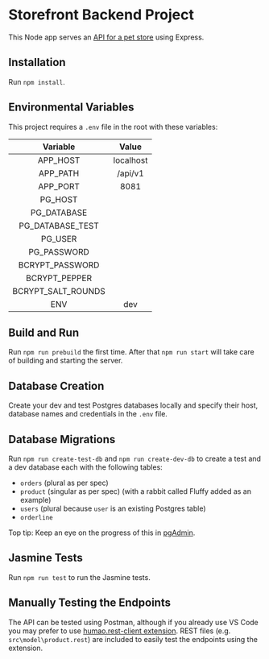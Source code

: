 # Storefront Backend Project
This Node app serves an [API for a pet store](http://localhost:8081/api/v1) using Express.

## Installation
Run `npm install`.

## Environmental Variables
This project requires a `.env` file in the root with these variables:
    
| Variable              | Value     |
| :-------------------: | :-------: |
| APP_HOST              | localhost |
| APP_PATH              | /api/v1   |    
| APP_PORT              | 8081      |
| PG_HOST               |           |
| PG_DATABASE           |           |
| PG_DATABASE_TEST      |           |
| PG_USER               |           |
| PG_PASSWORD           |           |
| BCRYPT_PASSWORD       |           |
| BCRYPT_PEPPER         |           |
| BCRYPT_SALT_ROUNDS    |           |
| ENV                   | dev       |

## Build and Run
Run `npm run prebuild` the first time.
After that `npm run start` will take care of building and starting the server.

## Database Creation
Create your dev and test Postgres databases locally and specify their host, database names and credentials in the `.env` file.

## Database Migrations
Run `npm run create-test-db` and `npm run create-dev-db` to create a test and a dev database each with the following tables:
- `orders` (plural as per spec)
- `product` (singular as per spec) (with a rabbit called Fluffy added as an example)
- `users` (plural because `user` is an existing Postgres table)
- `orderline`

Top tip: Keep an eye on the progress of this in [pgAdmin](http://127.0.0.1:51429/browser/).

## Jasmine Tests
Run `npm run test` to run the Jasmine tests.

## Manually Testing the Endpoints
The API can be tested using Postman, although if you already use VS Code you may prefer to use [humao.rest-client extension](https://marketplace.visualstudio.com/items?itemName=humao.rest-client). REST files (e.g. `src\model\product.rest`) are included to easily test the endpoints using the extension.